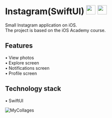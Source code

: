 # Instagram(SwiftUI) <img src="https://github.com/user-attachments/assets/6ffa2b76-a2c1-4b63-82af-8e64d4b61883" width="30" height="30">  <img src="https://github.com/user-attachments/assets/e4b6b615-a5bf-4e24-a38d-c33789d87fb1" width="30" height="30">

Small Instagram application on iOS.<br />
The project is based on the iOS Academy course.

## Features

• View photos<br />
• Explore screen<br />
• Notifications screen<br />
• Profile screen<br />

## Technology stack

• SwiftUI <br />

![MyCollages](https://github.com/user-attachments/assets/7acfa6e8-8d98-4274-bc50-fcab9da800db)

